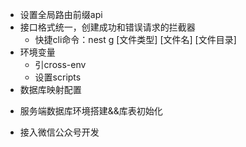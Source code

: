 <!-- OK LIST -->
* 设置全局路由前缀api
* 接口格式统一，创建成功和错误请求的拦截器
  * 快捷cli命令：nest g [文件类型] [文件名] [文件目录]
* 环境变量
  * 引cross-env
  * 设置scripts
* 数据库映射配置
<!-- TODO LIST -->
* 服务端数据库环境搭建&&库表初始化
<!-- https://developers.weixin.qq.com/doc/offiaccount/Getting_Started/Getting_Started_Guide.html -->
* 接入微信公众号开发